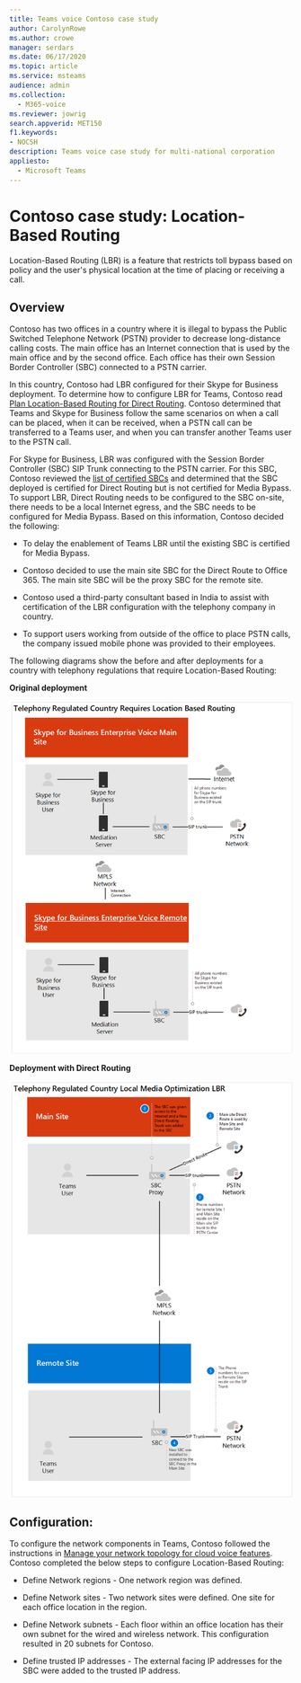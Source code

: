 ```yaml
---
title: Teams voice Contoso case study
author: CarolynRowe
ms.author: crowe
manager: serdars
ms.date: 06/17/2020
ms.topic: article
ms.service: msteams
audience: admin
ms.collection: 
  - M365-voice
ms.reviewer: jowrig
search.appverid: MET150
f1.keywords:
- NOCSH
description: Teams voice case study for multi-national corporation
appliesto: 
  - Microsoft Teams
---
```


# Contoso case study: Location-Based Routing

Location-Based Routing (LBR) is a feature that restricts toll bypass based on policy and the user's physical location at the time of placing or receiving a call.  

## Overview

Contoso has two offices in a country where it is illegal to bypass the Public Switched Telephone Network (PSTN) provider to decrease long-distance calling costs. The main office has an Internet connection that is used by the main office and by the second office. Each office has their own Session Border Controller (SBC) connected to a PSTN carrier.  
 
In this country, Contoso had LBR configured for their Skype for Business deployment. To determine how to configure LBR for Teams, Contoso read [Plan Location-Based Routing for Direct Routing](location-based-routing-plan.md). Contoso determined that Teams and Skype for Business follow the same scenarios on when a call can be placed, when it can be received, when a PSTN call can be transferred to a Teams user, and when you can transfer another Teams user to the PSTN call.  

For Skype for Business, LBR was configured with the Session Border Controller (SBC) SIP Trunk connecting to the PSTN carrier. For this SBC, Contoso reviewed the [list of certified SBCs](direct-routing-border-controllers.md) and determined that the SBC deployed is certified for Direct Routing but is not certified for Media Bypass. To support LBR, Direct Routing needs to be configured to the SBC on-site, there needs to be a local Internet egress, and the SBC needs to be configured for Media Bypass. Based on this information, Contoso decided the following:

- To delay the enablement of Teams LBR until the existing SBC is certified for Media Bypass.   

- Contoso decided to use the main site SBC for the Direct Route to Office 365.  The main site SBC will be the proxy SBC for the remote site.  

- Contoso used a third-party consultant based in India to assist with certification of the LBR configuration with the telephony company in country.  

- To support users working from outside of the office to place PSTN calls, the company issued mobile phone was provided to their employees. 

The following diagrams show the before and after deployments for a country with telephony regulations that require Location-Based Routing:

**Original deployment**

![Diagram showing before state](media/voice-case-study-5.png)

**Deployment with Direct Routing**

![Diagram showing before state](media/voice-case-study-6.png)


## Configuration: 

To configure the network components in Teams, Contoso followed the instructions in [Manage your network topology for cloud voice features](manage-your-network-topology.md). Contoso completed the below steps to configure Location-Based Routing: 

- Define Network regions -  One network region was defined. 

- Define Network sites - Two network sites were defined. One site for each office location in the region.

- Define Network subnets - Each floor within an office location has their own subnet for the wired and wireless network. This configuration resulted in 20 subnets for Contoso. 

- Define trusted IP addresses - The external facing IP addresses for the SBC were added to the trusted IP address.  

